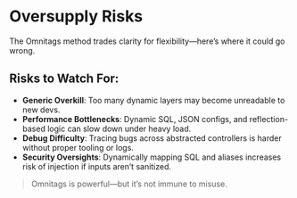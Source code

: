 # Oversupply Risks

The Omnitags method trades clarity for flexibility—here’s where it could go wrong.

## Risks to Watch For:
- **Generic Overkill**: Too many dynamic layers may become unreadable to new devs.
- **Performance Bottlenecks**: Dynamic SQL, JSON configs, and reflection-based logic can slow down under heavy load.
- **Debug Difficulty**: Tracing bugs across abstracted controllers is harder without proper tooling or logs.
- **Security Oversights**: Dynamically mapping SQL and aliases increases risk of injection if inputs aren’t sanitized.

> Omnitags is powerful—but it’s not immune to misuse.
